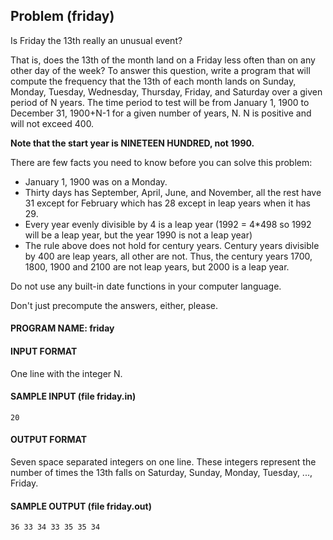 ## Problem (friday)

Is Friday the 13th really an unusual event?

That is, does the 13th of the month land on a Friday less often than on any other day of the week? To answer this question, write a program that will compute the frequency that the 13th of each month lands on Sunday, Monday, Tuesday, Wednesday, Thursday, Friday, and Saturday over a given period of N years. The time period to test will be from January 1, 1900 to December 31, 1900+N-1 for a given number of years, N. N is positive and will not exceed 400.

**Note that the start year is NINETEEN HUNDRED, not 1990.**

There are few facts you need to know before you can solve this problem:

* January 1, 1900 was on a Monday.
* Thirty days has September, April, June, and November, all the rest have 31 except for February which has 28 except in leap years when it has 29.
* Every year evenly divisible by 4 is a leap year (1992 = 4*498 so 1992 will be a leap year, but the year 1990 is not a leap year)
* The rule above does not hold for century years. Century years divisible by 400 are leap years, all other are not. Thus, the century years 1700, 1800, 1900 and 2100 are not leap years, but 2000 is a leap year.

Do not use any built-in date functions in your computer language.

Don't just precompute the answers, either, please.

#### PROGRAM NAME: friday

#### INPUT FORMAT

One line with the integer N.

#### SAMPLE INPUT (file friday.in)
```
20
```

#### OUTPUT FORMAT

Seven space separated integers on one line. These integers represent the number of times the 13th falls on Saturday, Sunday, Monday, Tuesday, ..., Friday.

#### SAMPLE OUTPUT (file friday.out)
```
36 33 34 33 35 35 34
```